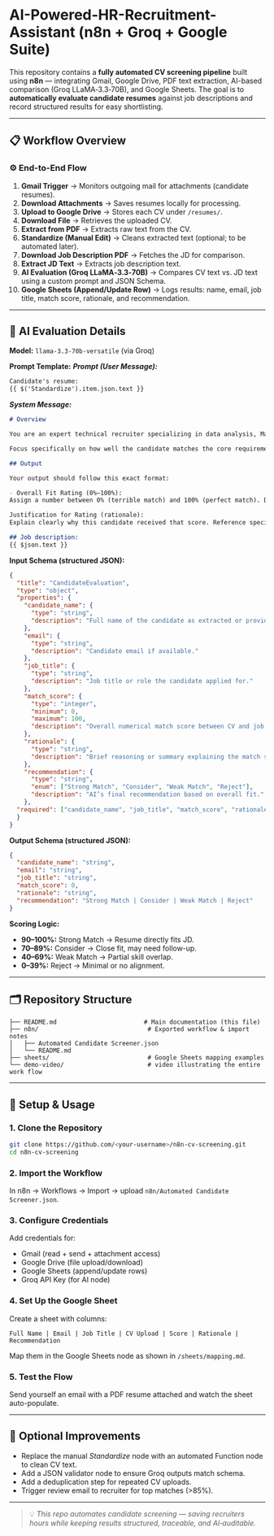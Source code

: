 # AI-Powered-HR-Recruitment-Assistant (n8n + Groq + Google Suite)

This repository contains a **fully automated CV screening pipeline** built using **n8n** — integrating Gmail, Google Drive, PDF text extraction, AI-based comparison (Groq LLaMA‑3.3‑70B), and Google Sheets. The goal is to **automatically evaluate candidate resumes** against job descriptions and record structured results for easy shortlisting.

---

## 📋 Workflow Overview

### ⚙️ End-to-End Flow
1. **Gmail Trigger** → Monitors outgoing mail for attachments (candidate resumes).
2. **Download Attachments** → Saves resumes locally for processing.
3. **Upload to Google Drive** → Stores each CV under `/resumes/`.
4. **Download File** → Retrieves the uploaded CV.
5. **Extract from PDF** → Extracts raw text from the CV.
6. **Standardize (Manual Edit)** → Cleans extracted text (optional; to be automated later).
7. **Download Job Description PDF** → Fetches the JD for comparison.
8. **Extract JD Text** → Extracts job description text.
9. **AI Evaluation (Groq LLaMA‑3.3‑70B)** → Compares CV text vs. JD text using a custom prompt and JSON Schema.
10. **Google Sheets (Append/Update Row)** → Logs results: name, email, job title, match score, rationale, and recommendation.

---

## 🧠 AI Evaluation Details

**Model:** `llama-3.3-70b-versatile` (via Groq)

**Prompt Template:**
***Prompt (User Message):***
```markdown
Candidate's resume:
{{ $('Standardize').item.json.text }}
```

***System Message:***
```markdown
# Overview

You are an expert technical recruiter specializing in data analysis, Marketing, and software roles. You have been given a job description and a candidate resume. Your task is to analyze the resume in relation to the job description and provide a consistent JSON object containing a score and a brief rationale

Focus specifically on how well the candidate matches the core requirements and ideal profile outlined in the job description. Evaluate both technical skill alignment and business-context understanding. Use reasoning grounded in the actual content of the resume and job post – avoid making assumptions.

## Output

Your output should follow this exact format:

- Overall Fit Rating (0%–100%):
Assign a number between 0% (terrible match) and 100% (perfect match). Do not give decimals.

Justification for Rating (rationale):
Explain clearly why this candidate received that score. Reference specific resume content and how it aligns or doesn’t with the job description.

## Job description:
{{ $json.text }}
```

**Input Schema (structured JSON):**
```json
{
  "title": "CandidateEvaluation",
  "type": "object",
  "properties": {
    "candidate_name": {
      "type": "string",
      "description": "Full name of the candidate as extracted or provided."
    },
    "email": {
      "type": "string",
      "description": "Candidate email if available."
    },
    "job_title": {
      "type": "string",
      "description": "Job title or role the candidate applied for."
    },
    "match_score": {
      "type": "integer",
      "minimum": 0,
      "maximum": 100,
      "description": "Overall numerical match score between CV and job description (0%–100%)."
    },
    "rationale": {
      "type": "string",
      "description": "Brief reasoning or summary explaining the match score."
    },
    "recommendation": {
      "type": "string",
      "enum": ["Strong Match", "Consider", "Weak Match", "Reject"],
      "description": "AI’s final recommendation based on overall fit."
    },
  "required": ["candidate_name", "job_title", "match_score", "rationale", "recommendation"]
  }
}
```

**Output Schema (structured JSON):**
```json
{
  "candidate_name": "string",
  "email": "string",
  "job_title": "string",
  "match_score": 0,
  "rationale": "string",
  "recommendation": "Strong Match | Consider | Weak Match | Reject"
}
```

**Scoring Logic:**
- **90–100%:** Strong Match → Resume directly fits JD.
- **70–89%:** Consider → Close fit, may need follow-up.
- **40–69%:** Weak Match → Partial skill overlap.
- **0–39%:** Reject → Minimal or no alignment.

---

## 🗂️ Repository Structure
```
├── README.md                        # Main documentation (this file)
├── n8n/                              # Exported workflow & import notes
│   ├── Automated Candidate Screener.json
│   └── README.md
├── sheets/                           # Google Sheets mapping examples
└── demo-video/                       # video illustrating the entire work flow
```

---

## 🚀 Setup & Usage

### 1. **Clone the Repository**
```bash
git clone https://github.com/<your-username>/n8n-cv-screening.git
cd n8n-cv-screening
```

### 2. **Import the Workflow**
In n8n → Workflows → Import → upload `n8n/Automated Candidate Screener.json`.

### 3. **Configure Credentials**
Add credentials for:
- Gmail (read + send + attachment access)
- Google Drive (file upload/download)
- Google Sheets (append/update rows)
- Groq API Key (for AI node)

### 4. **Set Up the Google Sheet**
Create a sheet with columns:
```
Full Name | Email | Job Title | CV Upload | Score | Rationale | Recommendation
```
Map them in the Google Sheets node as shown in `/sheets/mapping.md`.

### 5. **Test the Flow**
Send yourself an email with a PDF resume attached and watch the sheet auto-populate.

---

## 🧩 Optional Improvements
- Replace the manual *Standardize* node with an automated Function node to clean CV text.
- Add a JSON validator node to ensure Groq outputs match schema.
- Add a deduplication step for repeated CV uploads.
- Trigger review email to recruiter for top matches (>85%).

---


> 💡 *This repo automates candidate screening — saving recruiters hours while keeping results structured, traceable, and AI‑auditable.*

